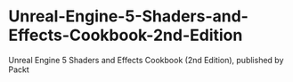 # Unreal-Engine-5-Shaders-and-Effects-Cookbook-2nd-Edition
Unreal Engine 5 Shaders and Effects Cookbook (2nd Edition), published by Packt
